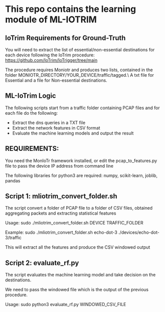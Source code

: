 # This repo contains the learning module of ML-IOTRIM

## IoTrim Requirements for Ground-Truth
You will need to extract the list of essential/non-essential destinations for each device following the IoTrim procedure: https://github.com/IoTrim/IoTrigger/tree/main

The procedure requires Moniotr and produces two lists, contained in the folder MONIOTR_DIRECTORY/YOUR_DEVICE/traffic/tagged.\\
A txt file for Essential and a file for Non-essential destinations.

## ML-IoTrim Logic
The following scripts start from a traffic folder containing PCAP files and for each file do the following:
* Extract the dns queries in a TXT file
* Extract the network features in CSV format
* Evaluate the machine learning models and output the result


## REQUIREMENTS:
You need the MonIoTr framework installed, or edit the pcap_to_features.py file to pass the device IP address from command line

The following libraries for python3 are required: numpy, scikit-learn, joblib, pandas


## Script 1: mliotrim_convert_folder.sh
The script convert a folder of PCAP file to a folder of CSV files, obtained aggregating packets and extracting statistical features

Usage:
	sudo ./mliotrim_convert_folder.sh DEVICE TRAFFIC_FOLDER

Example: 
	sudo ./mliotrim_convert_folder.sh echo-dot-3 ./devices/echo-dot-3/traffic

This will extract all the features and produce the CSV windowed output

## Script 2: evaluate_rf.py

The script evaluates the machine learning model and take decision on the destinations.

We need to pass the windowed file which is the output of the previous procedure.

Usage:
	sudo python3 evaluate_rf.py WINDOWED_CSV_FILE
